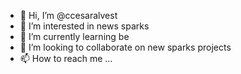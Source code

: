 - 👋 Hi, I’m @ccesaralvest
- 👀 I’m interested in news sparks
- 🌱 I’m currently learning be
- 💞️ I’m looking to collaborate on new sparks projects
- 📫 How to reach me ...

<!---
ccesaralvest/ccesaralvest is a ✨ special ✨ repository because its `README.md` (this file) appears on your GitHub profile.
You can click the Preview link to take a look at your changes.
--->
